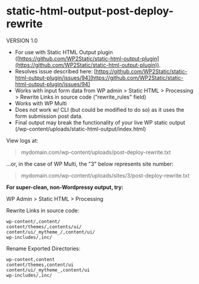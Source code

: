 # static-html-output-post-deploy-rewrite

VERSION 1.0
- For use with Static HTML Output plugin ([https://github.com/WP2Static/static-html-output-plugin](https://github.com/WP2Static/static-html-output-plugin)).
- Resolves issue described here: [https://github.com/WP2Static/static-html-output-plugin/issues/94](https://github.com/WP2Static/static-html-output-plugin/issues/94)
- Works with input form data from WP admin > Static HTML > Processing > Rewrite Links in source code ("rewrite_rules" field)
- Works with WP Multi
- Does not work w/ CLI (but could be modified to do so) as it uses the form submission post data.
- Final output may break the functionality of your live WP static output (/wp-content/uploads/static-html-output/index.html)


View logs at: 

> mydomain.com/wp-content/uploads/post-deploy-rewrite.txt

...or, in the case of WP Multi, the "3" below represents site number:

> mydomain.com/wp-content/uploads/sites/3/post-deploy-rewrite.txt


**For super-clean, non-Wordpressy output, try:**

WP Admin > Static HTML > Processing

Rewrite Links in source code:

```
wp-content/,content/
content/themes/,contents/ui/
content/ui/_mytheme_/,content/ui/
wp-includes/,inc/
```

Rename Exported Directories:

```
wp-content,content
content/themes,content/ui
content/ui/_mytheme_,content/ui
wp-includes/,inc/
```
